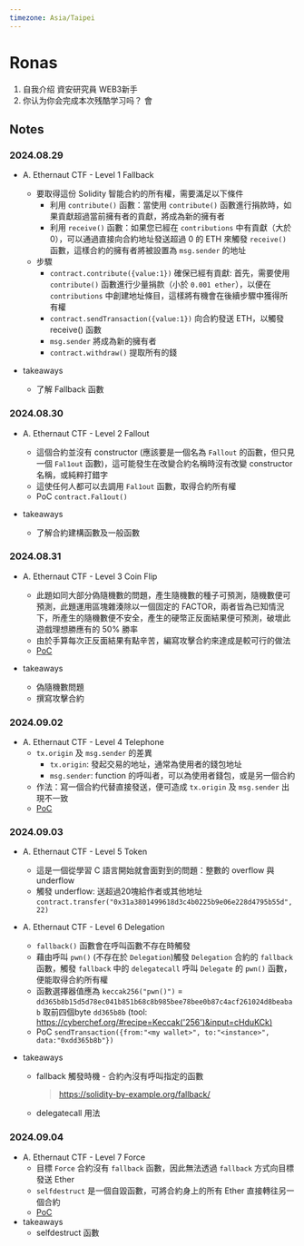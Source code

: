 ```yaml
---
timezone: Asia/Taipei
---
```


# Ronas

1. 自我介绍
資安研究員 WEB3新手
2. 你认为你会完成本次残酷学习吗？
會

## Notes

<!-- Content_START -->

### 2024.08.29

- A. Ethernaut CTF - Level 1 Fallback
    - 要取得這份 Solidity 智能合約的所有權，需要滿足以下條件
        - 利用 `contribute()` 函數：當使用 `contribute()` 函數進行捐款時，如果貢獻超過當前擁有者的貢獻，將成為新的擁有者
        - 利用 `receive()` 函數：如果您已經在 `contributions` 中有貢獻（大於0），可以通過直接向合約地址發送超過 0 的 ETH 來觸發 `receive()` 函數，這樣合約的擁有者將被設置為 `msg.sender` 的地址
    - 步驟
        - `contract.contribute({value:1})` 確保已經有貢獻: 首先，需要使用 `contribute()` 函數進行少量捐款（小於 `0.001 ether`），以便在 `contributions` 中創建地址條目，這樣將有機會在後續步驟中獲得所有權
        - `contract.sendTransaction({value:1})` 向合約發送 ETH，以觸發 receive() 函數
        - `msg.sender` 將成為新的擁有者
        - `contract.withdraw()` 提取所有的錢

- takeaways
    - 了解 Fallback 函數

### 2024.08.30

- A. Ethernaut CTF - Level 2 Fallout
    - 這個合約並沒有 constructor (應該要是一個名為 `Fallout` 的函數，但只見一個 `Fal1out` 函數)，這可能發生在改變合約名稱時沒有改變 constructor 名稱，或純粹打錯字
    - 這使任何人都可以去調用 `Fal1out` 函數，取得合約所有權
    - PoC `contract.Fal1out()`

- takeaways
    - 了解合約建構函數及一般函數

### 2024.08.31

- A. Ethernaut CTF - Level 3 Coin Flip
    - 此題如同大部分偽隨機數的問題，產生隨機數的種子可預測，隨機數便可預測，此題運用區塊雜湊除以一個固定的 FACTOR，兩者皆為已知情況下，所產生的隨機數便不安全，產生的硬幣正反面結果便可預測，破壞此遊戲理想勝應有的 50% 勝率
    - 由於手算每次正反面結果有點辛苦，編寫攻擊合約來達成是較可行的做法
    - [PoC](./Writeup/Ronas/Ethernaut%20CTF/level3_coinflip.sol)

- takeaways
    - 偽隨機數問題
    - 撰寫攻擊合約

### 2024.09.02

- A. Ethernaut CTF - Level 4 Telephone
    - `tx.origin` 及 `msg.sender` 的差異
        - `tx.origin`: 發起交易的地址，通常為使用者的錢包地址
        - `msg.sender`: function 的呼叫者，可以為使用者錢包，或是另一個合約
    - 作法：寫一個合約代替直接發送，便可造成 `tx.origin` 及 `msg.sender` 出現不一致
    - [PoC](./Writeup/Ronas/Ethernaut%20CTF/level4_telephone.sol)

### 2024.09.03

- A. Ethernaut CTF - Level 5 Token
    - 這是一個從學習 C 語言開始就會面對到的問題：整數的 overflow 與 underflow
    - 觸發 underflow: 送超過20塊給作者或其他地址 `contract.transfer("0x31a3801499618d3c4b0225b9e06e228d4795b55d", 22)`

- A. Ethernaut CTF - Level 6 Delegation
    - `fallback()` 函數會在呼叫函數不存在時觸發
    - 藉由呼叫 `pwn()` (不存在於 `Delegation`)觸發 `Delegation` 合約的 `fallback` 函數，觸發 `fallback` 中的 `delegatecall` 呼叫 `Delegate` 的 `pwn()` 函數，便能取得合約所有權
    - 函數選擇器值應為 `keccak256("pwn()")` = `dd365b8b15d5d78ec041b851b68c8b985bee78bee0b87c4acf261024d8beabab` 取前四個byte `dd365b8b` (tool: https://cyberchef.org/#recipe=Keccak('256')&input=cHduKCk)
    - PoC `sendTransaction({from:"<my wallet>", to:"<instance>", data:"0xdd365b8b"})`

- takeaways
    - fallback 觸發時機 - 合約內沒有呼叫指定的函數
        > https://solidity-by-example.org/fallback/
    - delegatecall 用法

### 2024.09.04

- A. Ethernaut CTF - Level 7 Force
    - 目標 `Force` 合約沒有 `fallback` 函數，因此無法透過 `fallback` 方式向目標發送 Ether
    - `selfdestruct` 是一個自毀函數，可將合約身上的所有 Ether 直接轉往另一個合約
    - [PoC]()
- takeaways
    - selfdestruct 函數
    
<!-- Content_END -->

